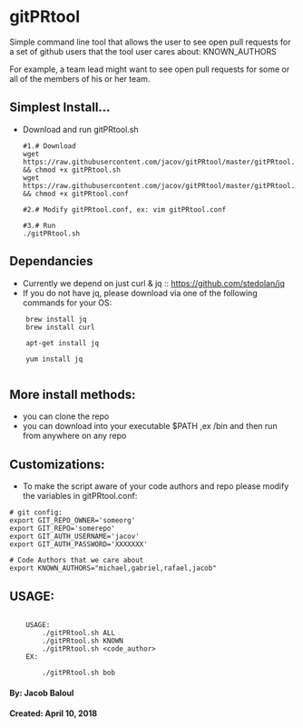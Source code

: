 # gitPRtool

Simple command line tool that allows the user to see open pull requests for a set of github users that the tool user cares about: KNOWN_AUTHORS 

For example, a team lead might want to see open pull requests for some or all of the members of his or her team. 


## Simplest Install...
* Download and run gitPRtool.sh 
	```
	#1.# Download
	wget https://raw.githubusercontent.com/jacov/gitPRtool/master/gitPRtool.sh && chmod +x gitPRtool.sh 
	wget https://raw.githubusercontent.com/jacov/gitPRtool/master/gitPRtool.conf && chmod +x gitPRtool.conf 

	#2.# Modify gitPRtool.conf, ex: vim gitPRtool.conf

	#3.# Run
	./gitPRtool.sh		
	``` 

## Dependancies
* Currently we depend on just curl & jq :: https://github.com/stedolan/jq
* If you do not have jq, please download via one of the following commands for your OS:
```
	brew install jq
	brew install curl
	
	apt-get install jq

	yum install jq
	
```


## More install methods:
* you can clone the repo
* you can download into your executable $PATH ,ex /bin and then run from anywhere on any repo


## Customizations:
* To make the script aware of your code authors and repo please modify the variables in gitPRtool.conf:

```
# git config:
export GIT_REPO_OWNER='someorg'
export GIT_REPO='somerepo'
export GIT_AUTH_USERNAME='jacov'
export GIT_AUTH_PASSWORD='XXXXXXX'

# Code Authors that we care about
export KNOWN_AUTHORS="michael,gabriel,rafael,jacob"

```

## USAGE:
```

	USAGE:
		./gitPRtool.sh ALL
		./gitPRtool.sh KNOWN
		./gitPRtool.sh <code_author>
	EX:

		./gitPRtool.sh bob
```



#### By: Jacob Baloul
#### Created: April 10, 2018
 
